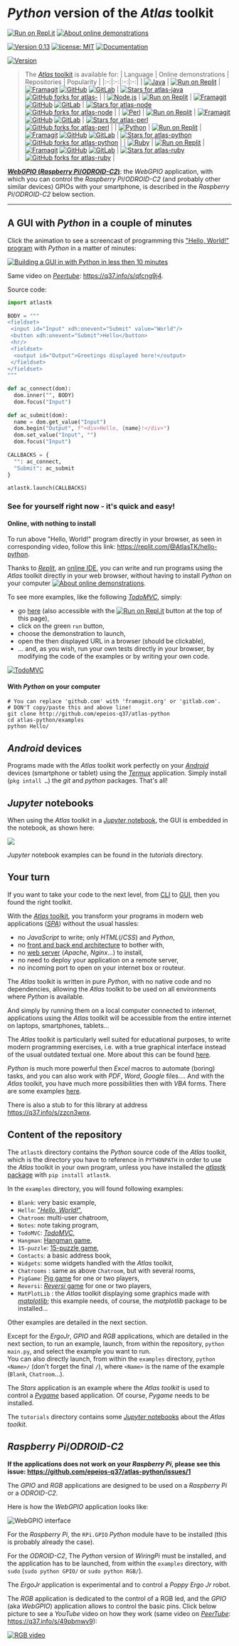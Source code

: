 # *Python* version of the *Atlas* toolkit

[![Run on Repl.it](https://q37.info/s/kpm7xhfm.png)](https://q37.info/s/vwpsw73v)  [![About online demonstrations](https://img.shields.io/badge/about-online%20demonstrations-informational)](https://q37.info/s/sssznrb4)

[![Version 0.13](https://img.shields.io/static/v1.svg?&color=90b4ed&label=Version&message=0.13&style=for-the-badge)](http://github.com/epeios-q37/atlas-python/)
[![license: MIT](https://img.shields.io/github/license/epeios-q37/atlas-python?color=yellow&style=for-the-badge)](https://github.com/epeios-q37/atlas-python/blob/master/LICENSE)
[![Documentation](https://img.shields.io/static/v1?label=documentation&message=atlastk.org&color=ff69b4&style=for-the-badge)](https://atlastk.org)  

[![Version](https://img.shields.io/pypi/v/atlastk?style=for-the-badge&color=90b4ed&label=PyPi)](http://q37.info/s/9srmskcm)

<!--
Si la table ci-dessous est modifiée, alors modifier également (pages du site atlastk.org) :
- la page 'Home' ;
- la page 'Online demonstrations' ;
-->

> The [*Atlas* toolkit](https://atlastk.org) is available for:
> | Language | Online demonstrations | Repositories | Popularity |
> |:-:|:-:|:-:|:-:|
> | [![Java](https://q37.info/s/jrnv4mj4.svg)](https://q37.info/s/qtnkp9w4) | [![Run on Replit](https://q37.info/s/kpm7xhfm.png)](https://q37.info/s/3vwk3h3n) | [![Framagit](https://q37.info/s/z4hsg7wc.svg)](https://framagit.org/epeios-q37/atlas-java) [![GitHub](https://q37.info/s/jqrxkdh3.svg)](https://github.com/epeios-q37/atlas-java) [![GitLab](https://q37.info/s/m4djpmm9.svg)](https://gitlab.com/epeios-q37/atlas-java) | [![Stars for atlas-java](https://img.shields.io/github/stars/epeios-q37/atlas-java.svg?style=social)](https://github.com/epeios-q37/atlas-java/stargazers) [![GitHub forks for atlas-](https://img.shields.io/github/forks/epeios-q37/atlas-java.svg?style=social)](https://github.com/epeios-q37/atlas-java/network/) |
> | [![Node.js](https://q37.info/s/fh7v7kn9.svg)](https://q37.info/s/3d7hr733) | [![Run on Replit](https://q37.info/s/kpm7xhfm.png)](https://q37.info/s/st7gccd4) | [![Framagit](https://q37.info/s/z4hsg7wc.svg)](https://framagit.org/epeios-q37/atlas-node) [![GitHub](https://q37.info/s/jqrxkdh3.svg)](https://github.com/epeios-q37/atlas-node) [![GitLab](https://q37.info/s/m4djpmm9.svg)](https://gitlab.com/epeios-q37/atlas-node) | [![Stars for atlas-node](https://img.shields.io/github/stars/epeios-q37/atlas-node.svg?style=social)](https://github.com/epeios-q37/atlas-node/stargazers) [![GitHub forks for atlas-node](https://img.shields.io/github/forks/epeios-q37/atlas-node.svg?style=social)](https://github.com/epeios-q37/atlas-node/network/) |
> | [![Perl](https://q37.info/s/hgnwnnn3.svg)](https://q37.info/s/4nvmwjgg) | [![Run on Replit](https://q37.info/s/kpm7xhfm.png)](https://q37.info/s/h3h34zgq) | [![Framagit](https://q37.info/s/z4hsg7wc.svg)](https://framagit.org/epeios-q37/atlas-perl) [![GitHub](https://q37.info/s/jqrxkdh3.svg)](https://github.com/epeios-q37/atlas-perl) [![GitLab](https://q37.info/s/m4djpmm9.svg)](https://gitlab.com/epeios-q37/atlas-perl) | [![Stars for atlas-perl](https://img.shields.io/github/stars/epeios-q37/atlas-perl.svg?style=social)](https://github.com/epeios-q37/atlas-perl/stargazers) [![GitHub forks for atlas-perl](https://img.shields.io/github/forks/epeios-q37/atlas-perl.svg?style=social)](https://github.com/epeios-q37/atlas-perl/network/) |
> | [![Python](https://q37.info/s/94937nbb.svg)](https://q37.info/s/pd7j9k4r) | [![Run on Replit](https://q37.info/s/kpm7xhfm.png)](https://q37.info/s/vwpsw73v) | [![Framagit](https://q37.info/s/z4hsg7wc.svg)](https://framagit.org/epeios-q37/atlas-python) [![GitHub](https://q37.info/s/jqrxkdh3.svg)](https://github.com/epeios-q37/atlas-python) [![GitLab](https://q37.info/s/m4djpmm9.svg)](https://gitlab.com/epeios-q37/atlas-python) | [![Stars for atlas-python](https://img.shields.io/github/stars/epeios-q37/atlas-python.svg?style=social)](https://github.com/epeios-q37/atlas-python/stargazers) [![GitHub forks for atlas-python](https://img.shields.io/github/forks/epeios-q37/atlas-python.svg?style=social)](https://github.com/epeios-q37/atlas-python/network/) |
> | [![Ruby](https://q37.info/s/zn4qrx9j.svg)](https://q37.info/s/gkfj3zpz) | [![Run on Replit](https://q37.info/s/kpm7xhfm.png)](https://q37.info/s/9thdtmjg) | [![Framagit](https://q37.info/s/z4hsg7wc.svg)](https://framagit.org/epeios-q37/atlas-ruby) [![GitHub](https://q37.info/s/jqrxkdh3.svg)](https://github.com/epeios-q37/atlas-ruby) [![GitLab](https://q37.info/s/m4djpmm9.svg)](https://gitlab.com/epeios-q37/atlas-ruby) | [![Stars for atlas-ruby](https://img.shields.io/github/stars/epeios-q37/atlas-ruby.svg?style=social)](https://github.com/epeios-q37/atlas-ruby/stargazers) [![GitHub forks for atlas-ruby](https://img.shields.io/github/forks/epeios-q37/atlas-ruby.svg?style=social)](https://github.com/epeios-q37/atlas-ruby/network/) |

<ins>***WebGPIO* (*Raspberry Pi*/*ODROID-C2*)**</ins>: the *WebGPIO* application, with which you can control the *Raspberry Pi*/*ODROID-C2* (and probably other similar devices) GPIOs with your smartphone, is described in the *Raspberry Pi*/*ODROID-C2* below section.



---

## A GUI with *Python* in a couple of minutes

Click the animation to see a screencast of programming this ["Hello, World!" program](https://en.wikipedia.org/wiki/%22Hello,_World!%22_program) with *Python* in a matter of minutes:

[![Building a GUI in with *Python* in less then 10 minutes](https://q37.info/s/qp4z37pg.gif)](https://q37.info/s/rt9wr4w3)

Same video on [*Peertube*](https://en.wikipedia.org/wiki/PeerTube): <https://q37.info/s/qfcng9j4>.

Source code:

```python
import atlastk
 
BODY = """
<fieldset>
 <input id="Input" xdh:onevent="Submit" value="World"/>
 <button xdh:onevent="Submit">Hello</button>
 <hr/>
 <fieldset>
  <output id="Output">Greetings displayed here!</output>
 </fieldset>
</fieldset>
"""
 
def ac_connect(dom):
  dom.inner("", BODY)
  dom.focus("Input")
 
def ac_submit(dom):
  name = dom.get_value("Input")
  dom.begin("Output", f"<div>Hello, {name}!</div>")
  dom.set_value("Input", "")
  dom.focus("Input")
 
CALLBACKS = {
  "": ac_connect,
  "Submit": ac_submit
}
 
atlastk.launch(CALLBACKS)
```

### See for yourself right now - it's quick and easy!

#### Online, with nothing to install

To run above "Hello, World!" program directly in your browser, as seen in corresponding video, follow this link: <https://replit.com/@AtlasTK/hello-python>.

Thanks to [*Replit*](https://q37.info/s/mxmgq3qm), an [online IDE](https://q37.info/s/zzkzbdw7), you can write and run programs using the *Atlas* toolkit directly in your web browser, without having to install *Python* on your computer [![About online demonstrations](https://img.shields.io/badge/about-online%20demonstrations-informational)](https://q37.info/s/sssznrb4).

To see more examples, like the following [*TodoMVC*](http://todomvc.com/), simply:
- go [here](https://q37.info/s/vwpsw73v) (also accessible with the [![Run on Repl.it](https://q37.info/s/kpm7xhfm.png)](https://q37.info/s/vwpsw73v) button at the top of this page),
- click on the green `run` button,
- choose the demonstration to launch,
- open the then displayed URL in a browser (should be clickable), 
- … and, as you wish, run your own tests directly in your browser, by modifying the code of the examples or by writing your own code.

[![TodoMVC](https://q37.info/download/TodoMVC.gif "The TodoMVC application made with the Atlas toolkit")](https://q37.info/s/vwpsw73v)

#### With *Python* on your computer

```shell
# You can replace 'github.com' with 'framagit.org' or 'gitlab.com'.
# DON'T copy/paste this and above line!
git clone http://github.com/epeios-q37/atlas-python
cd atlas-python/examples
python Hello/
```

## *Android* devices

Programs made with the *Atlas* toolkit work perfectly on your [*Android*](https://en.wikipedia.org/wiki/Android_(operating_system)) devices (smartphone or tablet) using the [*Termux*](https://termux.com/) application. Simply install (``pkg intall …``) the *git* and *python* packages. That's all!

## *Jupyter* notebooks

When using the *Atlas* toolkit in a [*Jupyter* notebook](https://en.wikipedia.org/wiki/Project_Jupyter#Jupyter_Notebook), the GUI is embedded in the notebook, as shown here:

![](https://q37.info/s/f7qqvhs3.gif)

*Jupyter* notebook examples can be found in the *tutorials* directory.

## Your turn

If you want to take your code to the next level, from [CLI](https://q37.info/s/cnh9nrw9) to [GUI](https://q37.info/s/hw9n3pjs), then you found the right toolkit.

With the [*Atlas* toolkit](http://atlastk.org/), you transform your programs in modern web applications ([*SPA*](https://q37.info/s/7sbmxd3j)) without the usual hassles:
- no *JavaScript* to write; only *HTML*(/*CSS*) and *Python*,
- no [front and back end architecture](https://q37.info/s/px7hhztd) to bother with,
- no [web server](https://q37.info/s/n3hpwsht) (*Apache*, *Nginx*…) to install,
- no need to deploy your application on a remote server,
- no incoming port to open on your internet box or routeur.

The *Atlas* toolkit is written in pure *Python*, with no native code and no dependencies, allowing the *Atlas* toolkit to be used on all environments where *Python* is available. 

And simply by running them on a local computer connected to internet, applications using the *Atlas* toolkit will be accessible from the entire internet on laptops, smartphones, tablets…

The *Atlas* toolkit is particularly well suited for educational purposes, to write modern programming exercises, i.e. with a true graphical interface instead of the usual outdated textual one. More about this can be found [here](https://q37.info/s/cbms43s9).

*Python* is much more powerful then *Excel* macros to automate (boring) tasks, and you can also work with *PDF*, *Word*, *Google* files…. And with the *Atlas* toolkit, you have much more possibilities then with *VBA* forms. There are some examples [here](https://q37.info/s/97p44nh4).  

There is also a stub to for this library at address <https://q37.info/s/zzcn3wnx>.

## Content of the repository

The `atlastk` directory contains the *Python* source code of the *Atlas* toolkit, which is the directory you have to reference in `PYTHONPATH` in order to use the *Atlas* toolkit in your own program, unless you have installed the [*atlastk* package](http://q37.info/s/9srmskcm) with `pip install atlastk`.

In the `examples` directory, you will found following examples:

- `Blank`: very basic example,
- `Hello`: ["*Hello, World!*"](https://en.wikipedia.org/wiki/%22Hello,_World!%22_program),
- `Chatroom`: multi-user chatroom,
- `Notes`: note taking program,
- `TodoMVC`: [*TodoMVC*](http://todomvc.com/),
- `Hangman`: [Hangman game](http://q37.info/s/gtdtk4hp),
- `15-puzzle`: [15-puzzle game](https://q37.info/s/jn9zg3bn),
- `Contacts`: a basic address book, 
- `Widgets`: some widgets handled with the *Atlas* toolkit,
- `Chatrooms` : same as above `Chatroom`, but with several rooms,
- `PigGame`: [Pig game](https://en.wikipedia.org/wiki/Pig_(dice_game)) for one or two players,
- `Reversi`: [*Reversi* game](http://q37.info/s/zz3dzmf7) for one or two players,
- `MatPlotLib` : the *Atlas* toolkit displaying some graphics made with [*matplotlib*](https://matplotlib.org/); this example needs, of course, the *matplotlib* package to be installed…

Other examples are detailed in the next section.

Except for the *ErgoJr*, *GPIO* and *RGB* applications, which are detailed in the next section, to run an example, launch, from within the repository, `python main.py`, and select the example you want to run.  
You can also directly launch, from within the `examples` directory, `python <Name>/` (don't forget the final `/`), where `<Name>` is the name of the example (`Blank`, `Chatroom`…).

The *Stars* application is an example where the *Atlas* *toolkit* is used to control a [*Pygame*](https://en.wikipedia.org/wiki/Pygame) based application. Of course, *Pygame* needs to be installed.

The `tutorials` directory contains some [*Jupyter* notebooks](https://en.wikipedia.org/wiki/Project_Jupyter#Jupyter_Notebook) about  the *Atlas* *toolkit*. 

## *Raspberry Pi*/*ODROID-C2*

**If the applications does not work on your *Raspberry Pi*, please see this issue: <https://github.com/epeios-q37/atlas-python/issues/1>**

The *GPIO* and *RGB* applications are designed to be used on a *Raspberry Pi* or a *ODROID-C2*.

Here is how the *WebGPIO* application looks like:

![*WebGPIO* interface](https://q37.info/s/htkhqb9x.png)

For the *Raspberry Pi*, the `RPi.GPIO` *Python* module have to be installed (this is probably already the case).

For the *ODROID-C2*, The *Python* version of *WiringPi* must be installed, and the application has to be launched, from within the `examples` directory, with `sudo` (`sudo python GPIO/` or `sudo python RGB/`).

The *ErgoJr* application is experimental and to control a *Poppy* *Ergo Jr* robot.

The *RGB* application is dedicated to the control of a RGB led, and the *GPIO* (aka *WebGPIO*) application allows to control the basic pins. Click below picture to see a *YouTube* video on how they work (same video on [*PeerTube*](https://en.wikipedia.org/wiki/PeerTube): <https://q37.info/s/49pbmwv9>):

[![RGB video](https://img.youtube.com/vi/C4p2iX6gc-Q/0.jpg)](https://www.youtube.com/watch?v=C4p2iX6gc-Q)


